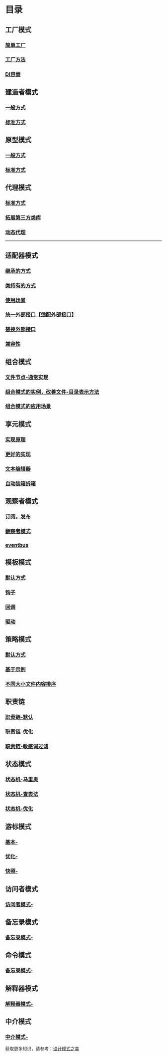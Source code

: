 # 目录

## 工厂模式
### [简单工厂](src/main/java/simpleFactory)
### [工厂方法](src/main/java/FactoryMethod)
### [DI容器](src/main/java/DIContainer)

## 建造者模式

### [一般方式](src/main/java/builder/simple)
### [标准方式](src/main/java/builder/stander)

## 原型模式

### [一般方式](src/main/java/prototype/simple)
### [标准方式](src/main/java/prototype/stander)


## 代理模式

### [标准方式](src/main/java/proxy/simple)
### [拓展第三方类库](src/main/java/proxy/simple)
### [动态代理](src/main/java/proxy/dynamic)

---

## 适配器模式

### [继承的方式](src/main/java/adapter/extend)
### [类持有的方式](src/main/java/adapter/combination)
### [使用场景](src/main/java/adapter/improve)
### [统一外部接口【适配外部接口】](src/main/java/adapter/unify)
### [替换外部接口](src/main/java/adapter/replace)
### [兼容性](src/main/java/adapter/compatible)


## 组合模式

### [文件节点-通常实现](src/main/java/combination)
### [组合模式的实例，改善文件-目录表示方法](src/main/java/combination/better)
### [组合模式的应用场景](src/main/java/combination/scene)

## 享元模式

### [实现原理](src/main/java/flyweight/basic)
### [更好的实现](src/main/java/flyweight/better)
### [文本编辑器](src/main/java/flyweight/textEditor)
### [自动装箱拆箱](src/main/java/flyweight/autoBoxing)


## 观察者模式

### [订阅，发布](src/main/java/pubSub/)
### [觀察者模式](src/main/java/pubSub/p2p)
### [eventbus](src/main/java/pubSub/eventBus/)

## 模板模式

### [默认方式](src/main/java/template/)
### [钩子](src/main/java/template/hook/)
### [回调](src/main/java/template/callback/)
### [驱动](src/main/java/template/jdbc/)


## 策略模式

### [默认方式](src/main/java/strategy/common)
### [基于示例](src/main/java/strategy/order)
### [不同大小文件内容排序](src/main/java/strategy/sort)


## 职责链

### [职责链-默认](src/main/java/chainOfResponsibility/common)
### [职责链-优化](src/main/java/chainOfResponsibility/better)
### [职责链-敏感词过滤](src/main/java/chainOfResponsibility/filter)


## 状态模式

### [状态机-马里奥](src/main/java/fsm/mario)
### [状态机-查表法](src/main/java/fsm/lookup)
### [状态机-优化](src/main/java/fsm/better)

## 游标模式

###  [基本-](src/main/java/iterator/basic)
###  [优化-](src/main/java/iterator/better)
###  [快照-](src/main/java/iterator/snapshot)

## 访问者模式

###  [访问者模式-](src/main/java/visitor)

## 备忘录模式

###  [备忘录模式-](src/main/java/memento)

## 命令模式

###  [备忘录模式-](src/main/java/command)

## 解释器模式

###  [解释器模式-](src/main/java/interpretor)

## 中介模式

###  [中介模式-](src/main/java/mediator)


获取更多知识，请参考：[设计模式之美](https://time.geekbang.org/column/intro/250)

